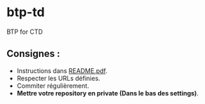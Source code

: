 # btp-td
BTP for CTD

## Consignes :
- Instructions dans [README.pdf](https://github.com/s4-dut-info/btp-td1/blob/main/README.pdf).
- Respecter les URLs définies.
- Commiter régulièrement.
- **Mettre votre repository en private (Dans le bas des settings)**.
